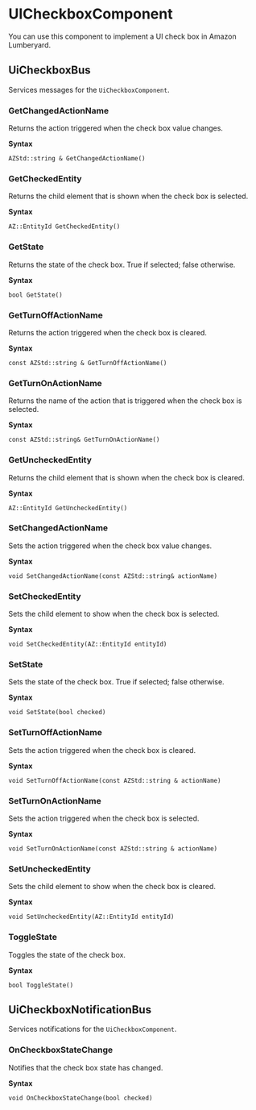 # UICheckboxComponent<a name="lua-scripting-ces-api-ui-uicheckboxcomponent"></a>

You can use this component to implement a UI check box in Amazon Lumberyard\.

## UiCheckboxBus<a name="lua-scripting-ces-api-ui-uicheckboxcomponent-uicheckboxbus"></a>

Services messages for the `UiCheckboxComponent`\.

### GetChangedActionName<a name="lua-scripting-ces-api-ui-uicheckboxcomponent-uicheckboxbus-getchangedactionname"></a>

Returns the action triggered when the check box value changes\.

**Syntax**

```
AZStd::string & GetChangedActionName()
```

### GetCheckedEntity<a name="lua-scripting-ces-api-ui-uicheckboxcomponent-uicheckboxbus-getcheckedentity"></a>

Returns the child element that is shown when the check box is selected\.

**Syntax**

```
AZ::EntityId GetCheckedEntity()
```

### GetState<a name="lua-scripting-ces-api-ui-uicheckboxcomponent-uicheckboxbus-getstate"></a>

Returns the state of the check box\. True if selected; false otherwise\.

**Syntax**

```
bool GetState()
```

### GetTurnOffActionName<a name="lua-scripting-ces-api-ui-uicheckboxcomponent-uicheckboxbus-getturnoffactionname"></a>

Returns the action triggered when the check box is cleared\.

**Syntax**

```
const AZStd::string & GetTurnOffActionName() 
```

### GetTurnOnActionName<a name="lua-scripting-ces-api-ui-uicheckboxcomponent-uicheckboxbus-getturnonactionname"></a>

Returns the name of the action that is triggered when the check box is selected\.

**Syntax**

```
const AZStd::string& GetTurnOnActionName()
```

### GetUncheckedEntity<a name="lua-scripting-ces-api-ui-uicheckboxcomponent-uicheckboxbus-getuncheckedentity"></a>

Returns the child element that is shown when the check box is cleared\.

**Syntax**

```
AZ::EntityId GetUncheckedEntity()
```

### SetChangedActionName<a name="lua-scripting-ces-api-ui-uicheckboxcomponent-uicheckboxbus-setchangedactionname"></a>

Sets the action triggered when the check box value changes\.

**Syntax**

```
void SetChangedActionName(const AZStd::string& actionName)
```

### SetCheckedEntity<a name="lua-scripting-ces-api-ui-uicheckboxcomponent-uicheckboxbus-setcheckedentity"></a>

Sets the child element to show when the check box is selected\.

**Syntax**

```
void SetCheckedEntity(AZ::EntityId entityId)
```

### SetState<a name="lua-scripting-ces-api-ui-uicheckboxcomponent-uicheckboxbus-setstate"></a>

Sets the state of the check box\. True if selected; false otherwise\.

**Syntax**

```
void SetState(bool checked)
```

### SetTurnOffActionName<a name="lua-scripting-ces-api-ui-uicheckboxcomponent-uicheckboxbus-setturnoffactionname"></a>

Sets the action triggered when the check box is cleared\.

**Syntax**

```
void SetTurnOffActionName(const AZStd::string & actionName)
```

### SetTurnOnActionName<a name="lua-scripting-ces-api-ui-uicheckboxcomponent-uicheckboxbus-setturnonactionname"></a>

Sets the action triggered when the check box is selected\.

**Syntax**

```
void SetTurnOnActionName(const AZStd::string & actionName)
```

### SetUncheckedEntity<a name="lua-scripting-ces-api-ui-uicheckboxcomponent-uicheckboxbus-setuncheckedentity"></a>

Sets the child element to show when the check box is cleared\.

**Syntax**

```
void SetUncheckedEntity(AZ::EntityId entityId)
```

### ToggleState<a name="lua-scripting-ces-api-ui-uicheckboxcomponent-uicheckboxbus-togglestate"></a>

Toggles the state of the check box\.

**Syntax**

```
bool ToggleState()
```

## UiCheckboxNotificationBus<a name="lua-scripting-ces-api-ui-uicheckboxcomponent-uicheckboxnotificationbus"></a>

Services notifications for the `UiCheckboxComponent`\.

### OnCheckboxStateChange<a name="lua-scripting-ces-api-ui-uicheckboxcomponent-uicheckboxnotificationbus-oncheckboxstatechange"></a>

Notifies that the check box state has changed\.

**Syntax**

```
void OnCheckboxStateChange(bool checked)
```